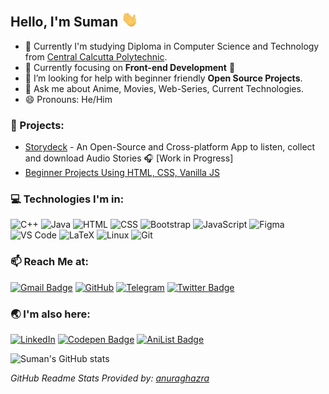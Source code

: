 ## Hello, I'm Suman <img src="./assets/waving_hand.gif" width="30px"></h2>

- :telescope: Currently I'm studying Diploma in Computer Science and Technology from [Central Calcutta Polytechnic](https://en.wikipedia.org/wiki/Central_Calcutta_Polytechnic).
- 🌱 Currently focusing on **Front-end Development** :penguin: 
- 🤔 I’m looking for help with beginner friendly **Open Source Projects**.
- 💬 Ask me about Anime, Movies, Web-Series, Current Technologies.
- 😄 Pronouns: He/Him

### :open_file_folder: Projects:
- [Storydeck](https://github.com/Team-Storydeck/storydeck) - An Open-Source and Cross-platform App to listen, collect and download Audio Stories :headphones: [Work in Progress]
- [Beginner Projects Using HTML, CSS, Vanilla JS](https://github.com/sumuhere/web-dev-projects)
<!-- <p align=center><a href="https://github.com/Team-Storydeck/storydeck">
<img alt="Storydeck" src="./assets/storydeck_480px.png" hight=90px width=90px >
</p> -->
### :computer: Technologies I'm in:

![C++](http://img.shields.io/badge/-C++-3776AB?style=square&logo=c&logoColor=d8e3e7) ![Java](http://img.shields.io/badge/-Java-eeebdd?style=square&logo=Java&logoColor=d44000) ![HTML](https://img.shields.io/badge/-HTML5-%23F7DF1C?style=square&logo=html5&logoColor=ccffbd&color=310b0b) ![CSS](https://img.shields.io/badge/-CSS3-%23F7DF1C?style=square&logo=css3&logoColor=51c4d3&color=2b4f60) ![Bootstrap](https://img.shields.io/badge/-Bootstrap-%23F7DF1C?style=square&logo=bootstrap&logoColor=fff&color=7952b3) ![JavaScript](https://img.shields.io/badge/-JavaScript-%23F7DF1C?style=square&logo=javascript&logoColor=000000&color=f0c929) ![Figma](https://img.shields.io/badge/-Figma-%23F7DF1C?style=square&logo=figma&logoColor=f39189&color=1b1717) ![VS Code](http://img.shields.io/badge/-VS%20Code-007ACC?style=square&logo=visual-studio-code&logoColor=ffffff)  ![LaTeX](http://img.shields.io/badge/-LaTeX-008080?style=square&logo=latex&logoColor=ffffff) ![Linux](http://img.shields.io/badge/-Linux-0d335d?style=square&logo=Linux&logoColor=white) ![Git](http://img.shields.io/badge/-Git-383e56?style=square&logo=git&logoColor=ffffff)

### :mailbox: Reach Me at:  
[![Gmail Badge](https://img.shields.io/badge/-suman.multiverse@gmail.com-c14438?style=flat-square&logo=Gmail&logoColor=white&link=mailto:suman.multiverse@gmail.com)](mailto:suman.multiverse@gmail.com) [![GitHub](https://img.shields.io/badge/-sumuhere-132c33?style=flat-square&logo=github&logoColor=white&link=https://github.com/sumuhere)](https://github.com/sumuhere) [![Telegram](https://img.shields.io/badge/-sumuhere-b2deec?style=flat-square&logo=telegram&logoColor=white&link=https://t.me/sumuhere)](https://t.me/sumuhere) [![Twitter Badge](https://img.shields.io/badge/-sumuhere-1ca0f1?style=flat-square&logo=twitter&logoColor=white&link=https://twitter.com/sumuhere)](https://twitter.com/sumuhere)

### :earth_asia: I'm also here:
[![LinkedIn](https://img.shields.io/badge/-sumuhere-0061a8?style=flat-square&logo=linkedin&logoColor=white&link=https://linkedin.com/in/sumuhere)](https://linkedin.com/in/sumuhere) [![Codepen Badge](https://img.shields.io/badge/-sumanmondal-132c33?style=flat-square&logo=codepen&logoColor=white&link=https://codepen.io/sumanmondal)](https:/codepen.io/sumanmondal) [![AniList Badge](https://img.shields.io/badge/-sumanmondal-A2DBFA?style=flat-square&logo=anilist&logoColor=0061A8&link=https://anilist.co/user/sumanmondal/)](https://anilist.co/user/sumanmondal/)

![Suman's GitHub stats](https://github-readme-stats.vercel.app/api?username=sumuhere&count_private=true&show_icons=true&theme=tokyonight)
 
 _GitHub Readme Stats Provided by: [anuraghazra](https://github.com/anuraghazra/github-readme-stats)_

<!-- <p align=center>
<img src="./assets/virus_downloading.gif" width=450px>
</p> -->

